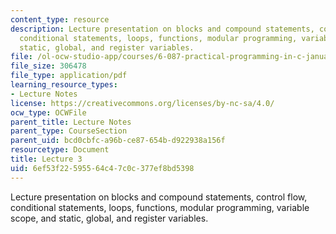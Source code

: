 ```yaml
---
content_type: resource
description: Lecture presentation on blocks and compound statements, control flow,
  conditional statements, loops, functions, modular programming, variable scope, and
  static, global, and register variables.
file: /ol-ocw-studio-app/courses/6-087-practical-programming-in-c-january-iap-2010/6ef53f22595564c47c0c377ef8bd5398_MIT6_087IAP10_lec03.pdf
file_size: 306478
file_type: application/pdf
learning_resource_types:
- Lecture Notes
license: https://creativecommons.org/licenses/by-nc-sa/4.0/
ocw_type: OCWFile
parent_title: Lecture Notes
parent_type: CourseSection
parent_uid: bcd0cbfc-a96b-ce87-654b-d922938a156f
resourcetype: Document
title: Lecture 3
uid: 6ef53f22-5955-64c4-7c0c-377ef8bd5398
---
```

Lecture presentation on blocks and compound statements, control flow, conditional statements, loops, functions, modular programming, variable scope, and static, global, and register variables.